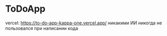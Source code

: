 # ToDoApp
vercel: https://to-do-app-kappa-one.vercel.app/
никакими ИИ никогда не пользовался при написании кода
